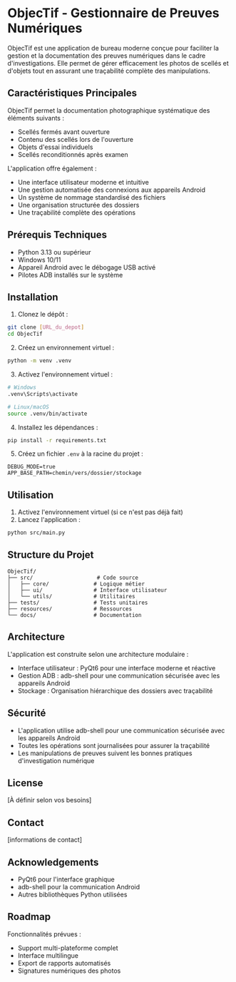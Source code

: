# ObjecTif - Gestionnaire de Preuves Numériques

ObjecTif est une application de bureau moderne conçue pour faciliter la gestion et la documentation des preuves numériques dans le cadre d'investigations. Elle permet de gérer efficacement les photos de scellés et d'objets tout en assurant une traçabilité complète des manipulations.

## Caractéristiques Principales

ObjecTif permet la documentation photographique systématique des éléments suivants :
- Scellés fermés avant ouverture
- Contenu des scellés lors de l'ouverture
- Objets d'essai individuels
- Scellés reconditionnés après examen

L'application offre également :
- Une interface utilisateur moderne et intuitive
- Une gestion automatisée des connexions aux appareils Android
- Un système de nommage standardisé des fichiers
- Une organisation structurée des dossiers
- Une traçabilité complète des opérations

## Prérequis Techniques

- Python 3.13 ou supérieur
- Windows 10/11
- Appareil Android avec le débogage USB activé
- Pilotes ADB installés sur le système

## Installation

1. Clonez le dépôt :
```bash
git clone [URL_du_depot]
cd ObjecTif
```

2. Créez un environnement virtuel :
```bash
python -m venv .venv
```

3. Activez l'environnement virtuel :
```bash
# Windows
.venv\Scripts\activate

# Linux/macOS
source .venv/bin/activate
```

4. Installez les dépendances :
```bash
pip install -r requirements.txt
```

5. Créez un fichier `.env` à la racine du projet :
```env
DEBUG_MODE=true
APP_BASE_PATH=chemin/vers/dossier/stockage
```

## Utilisation

1. Activez l'environnement virtuel (si ce n'est pas déjà fait)
2. Lancez l'application :
```bash
python src/main.py
```

## Structure du Projet

```
ObjecTif/
├── src/                    # Code source
│   ├── core/              # Logique métier
│   ├── ui/                # Interface utilisateur
│   └── utils/             # Utilitaires
├── tests/                 # Tests unitaires
├── resources/             # Ressources
└── docs/                  # Documentation
```

## Architecture

L'application est construite selon une architecture modulaire :
- Interface utilisateur : PyQt6 pour une interface moderne et réactive
- Gestion ADB : adb-shell pour une communication sécurisée avec les appareils Android
- Stockage : Organisation hiérarchique des dossiers avec traçabilité


## Sécurité

- L'application utilise adb-shell pour une communication sécurisée avec les appareils Android
- Toutes les opérations sont journalisées pour assurer la traçabilité
- Les manipulations de preuves suivent les bonnes pratiques d'investigation numérique

## License

[À définir selon vos besoins]

## Contact

[informations de contact]

## Acknowledgements

- PyQt6 pour l'interface graphique
- adb-shell pour la communication Android
- Autres bibliothèques Python utilisées

## Roadmap

Fonctionnalités prévues :
- Support multi-plateforme complet
- Interface multilingue
- Export de rapports automatisés
- Signatures numériques des photos